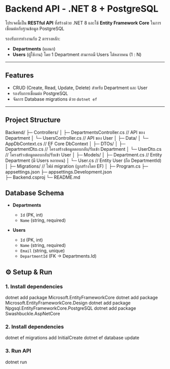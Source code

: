 # Backend API - .NET 8 + PostgreSQL

โปรเจคนี้เป็น **RESTful API** ที่สร้างด้วย .NET 8 และใช้ **Entity Framework Core** ในการเชื่อมต่อกับฐานข้อมูล PostgreSQL  

รองรับการทำงานกับ 2 ตารางหลัก:
- **Departments** (แผนก)
- **Users** (ผู้ใช้งาน) โดย 1 Department สามารถมี Users ได้หลายคน (1 : N)

---

## Features
- CRUD (Create, Read, Update, Delete) สำหรับ Department และ User
- รองรับการเชื่อมต่อ PostgreSQL
- จัดการ Database migrations ด้วย `dotnet ef`

---

## Project Structure

Backend/
├─ Controllers/
│  ├─ DepartmentsController.cs      // API ของ Department
│  └─ UsersController.cs            // API ของ User
│
├─ Data/
│  └─ AppDbContext.cs               // EF Core DbContext
│
├─ DTOs/
│  ├─ DepartmentDto.cs              // โครงสร้างข้อมูลตอบกลับ/รับเข้า Department
│  └─ UserDto.cs                    // โครงสร้างข้อมูลตอบกลับ/รับเข้า User
│
├─ Models/
│  ├─ Department.cs                 // Entity Department (มี Users หลายคน)
│  └─ User.cs                       // Entity User (ถือ DepartmentId)
│
├─ Migrations/                      // ไฟล์ migration (ถูกสร้างโดย EF)
│
├─ Program.cs
├─ appsettings.json
├─ appsettings.Development.json    
├─ Backend.csproj
└─ README.md

## Database Schema
- **Departments**
  - `Id` (PK, int)
  - `Name` (string, required)

- **Users**
  - `Id` (PK, int)
  - `Name` (string, required)
  - `Email` (string, unique)
  - `DepartmentId` (FK → Departments.Id)

## ⚙️ Setup & Run

### 1. Install dependencies

dotnet add package Microsoft.EntityFrameworkCore
dotnet add package Microsoft.EntityFrameworkCore.Design
dotnet add package Npgsql.EntityFrameworkCore.PostgreSQL
dotnet add package Swashbuckle.AspNetCore

### 2. Install dependencies
dotnet ef migrations add InitialCreate
dotnet ef database update

### 3. Run API
dotnet run
